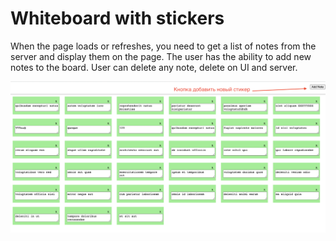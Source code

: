 # Whiteboard with stickers

When the page loads or refreshes, you need to get a list of notes from the server and display them on the page.
The user has the ability to add new notes to the board.
User can delete any note, delete on UI and server.

![Приклад застосування](https://github.com/TangiresH/Whiteboard-with-stickers/blob/main/board.png)